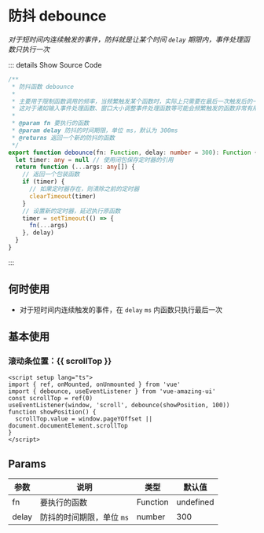# 防抖 debounce

<GlobalElement />

_对于短时间内连续触发的事件，防抖就是让某个时间 `delay` 期限内，事件处理函数只执行一次_

::: details Show Source Code

```ts
/**
 * 防抖函数 debounce
 *
 * 主要用于限制函数调用的频率，当频繁触发某个函数时，实际上只需要在最后一次触发后的一段时间内执行一次即可
 * 这对于诸如输入事件处理函数、窗口大小调整事件处理函数等可能会频繁触发的函数非常有用
 *
 * @param fn 要执行的函数
 * @param delay 防抖的时间期限，单位 ms，默认为 300ms
 * @returns 返回一个新的防抖的函数
 */
export function debounce(fn: Function, delay: number = 300): Function {
  let timer: any = null // 使用闭包保存定时器的引用
  return function (...args: any[]) {
    // 返回一个包装函数
    if (timer) {
      // 如果定时器存在，则清除之前的定时器
      clearTimeout(timer)
    }
    // 设置新的定时器，延迟执行原函数
    timer = setTimeout(() => {
      fn(...args)
    }, delay)
  }
}
```

:::

## 何时使用

- 对于短时间内连续触发的事件，在 `delay` `ms` 内函数只执行最后一次

<script setup lang="ts">
import { ref, onMounted, onUnmounted } from 'vue'
import { debounce, useEventListener } from 'vue-amazing-ui'

const scrollTop = ref(0)
useEventListener(window, 'scroll', debounce(showPosition, 100))
function showPosition () {
  scrollTop.value = window.pageYOffset || document.documentElement.scrollTop
}
</script>

## 基本使用

<h3>滚动条位置：{{ scrollTop }}</h3>

```vue
<script setup lang="ts">
import { ref, onMounted, onUnmounted } from 'vue'
import { debounce, useEventListener } from 'vue-amazing-ui'
const scrollTop = ref(0)
useEventListener(window, 'scroll', debounce(showPosition, 100))
function showPosition() {
  scrollTop.value = window.pageYOffset || document.documentElement.scrollTop
}
</script>
```

## Params

| 参数  | 说明                      | 类型     | 默认值    |
| ----- | ------------------------- | -------- | --------- |
| fn    | 要执行的函数              | Function | undefined |
| delay | 防抖的时间期限，单位 `ms` | number   | 300       |
